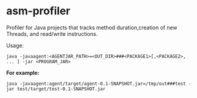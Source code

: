 # asm-profiler
Profiler for Java projects that tracks method duration,creation of new Threads, and read/write instructions.

Usage:
```
java -javaagent:<AGENTJAR_PATH>=<OUT_DIR>###<PACKAGE1>[,<PACKAGE2>, ... ] -jar <PROGRAM_JAR>
```

**For example:**
```
java -javaagent:agent/target/agent-0.1-SNAPSHOT.jar=/tmp/out###test -jar test/target/test-0.1-SNAPSHOT.jar
```
